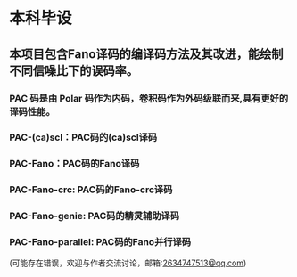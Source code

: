 # 本科毕设
## 本项目包含Fano译码的编译码方法及其改进，能绘制不同信噪比下的误码率。

### PAC 码是由 Polar 码作为内码，卷积码作为外码级联而来,具有更好的译码性能。
### PAC-(ca)scl：PAC码的(ca)scl译码
### PAC-Fano：PAC码的Fano译码
### PAC-Fano-crc: PAC码的Fano-crc译码
### PAC-Fano-genie: PAC码的精灵辅助译码
### PAC-Fano-parallel: PAC码的Fano并行译码
(可能存在错误，欢迎与作者交流讨论，邮箱:2634747513@qq.com)


